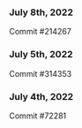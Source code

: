 ### July 8th, 2022

Commit #214267

### July 5th, 2022

Commit #314353


### July 4th, 2022

Commit #72281
